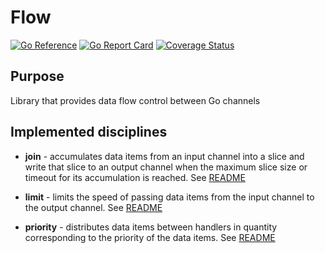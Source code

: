 # Flow

[![Go Reference](https://pkg.go.dev/badge/github.com/akramarenkov/flow.svg)](https://pkg.go.dev/github.com/akramarenkov/flow)
[![Go Report Card](https://goreportcard.com/badge/github.com/akramarenkov/flow)](https://goreportcard.com/report/github.com/akramarenkov/flow)
[![Coverage Status](https://coveralls.io/repos/github/akramarenkov/flow/badge.svg)](https://coveralls.io/github/akramarenkov/flow)

## Purpose

Library that provides data flow control between Go channels

## Implemented disciplines

* **join** - accumulates data items from an input channel into a slice and
 write that slice to an output channel when the maximum slice size or timeout
 for its accumulation is reached. See [README](join/README.md)

* **limit** - limits the speed of passing data items from the input channel
 to the output channel. See [README](limit/README.md)

* **priority** - distributes data items between handlers in quantity
 corresponding to the priority of the data items. See [README](priority/README.md)
